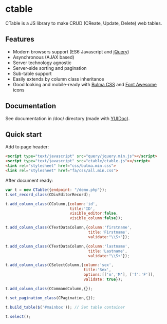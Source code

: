 # ctable

CTable is a JS library to make CRUD (CReate, Update, Delete) web tables. 

## Features

* Modern browsers support (ES6 Javascript and [jQuery](http://jquery.com))
* Asynchronous (AJAX based)
* Server technology agnostic
* Server-side sorting and pagination
* Sub-table support 
* Easily extends by column class inheritance
* Good looking and mobile-ready with [Bulma CSS](http://bulma.io) and [Font Awesome](https://fontawesome.com/) icons

## Documentation

See documentation in /doc/ directory (made with [YUIDoc](https://yui.github.io/yuidoc/)).

## Quick start

Add to page header:

```html
<script type="text/javascript" src="query/jquery.min.js"></script>
<script type="text/javascript" src="ctable/ctable.js"></script>
<link rel="stylesheet" href="css/bulma.min.css">
<link rel="stylesheet" href="fa/css/all.min.css">
```

After document ready:

```javascript
var t = new CTable({endpoint: "/demo.php"});
t.set_record_class(CDivEditorRecord);

t.add_column_class(CColumn,{column:'id',
                            title:'ID',
                            visible_editor:false,
                            visible_column:false});

t.add_column_class(CTextDataColumn,{column:'firstname',
                                    title:'Firstname',
                                    validate:"\\S+"});

t.add_column_class(CTextDataColumn,{column:'lastname',
                                    title:'Lastname',
                                    validate:"\\S+"});

t.add_column_class(CSelectColumn,{column:'sex',
                                  title:'Sex',
                                  options:[['m','М'], ['f':'F']],
                                  validate: true});

t.add_column_class(CCommandColumn,{});

t.set_pagination_class(CPagination,{});

t.build_table($('#mainbox')); // Set table container

t.select();
```

